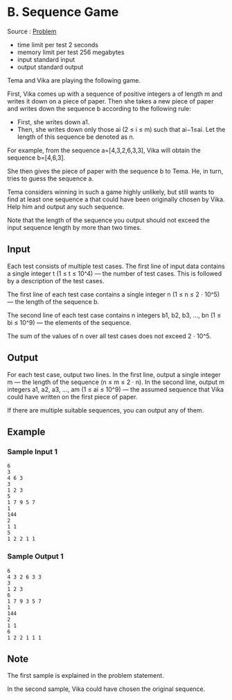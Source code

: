 # B. Sequence Game

Source : [Problem](https://codeforces.com/problemset/problem/1862/B)

- time limit per test 2 seconds
- memory limit per test 256 megabytes
- input standard input
- output standard output

Tema and Vika are playing the following game.

First, Vika comes up with a sequence of positive integers a of length m
and writes it down on a piece of paper. Then she takes a new piece of paper and writes down the sequence b
according to the following rule:

- First, she writes down a1.
- Then, she writes down only those ai (2 ≤ i ≤ m) such that ai−1≤ai. Let the length of this sequence be denoted as n.

For example, from the sequence a=[4,3,2,6,3,3], Vika will obtain the sequence b=[4,6,3].

She then gives the piece of paper with the sequence b to Tema. He, in turn, tries to guess the sequence a.

Tema considers winning in such a game highly unlikely, but still wants to find at least one sequence a
that could have been originally chosen by Vika. Help him and output any such sequence.

Note that the length of the sequence you output should not exceed the input sequence length by more than two times.

## Input

Each test consists of multiple test cases. The first line of input data contains a single integer t (1 ≤ t ≤ 10^4) — the number of test cases. This is followed by a description of the test cases.

The first line of each test case contains a single integer n (1 ≤ n ≤ 2 ⋅ 10^5) — the length of the sequence b.

The second line of each test case contains n integers b1, b2, b3, …, bn (1 ≤ bi ≤ 10^9) — the elements of the sequence.

The sum of the values of n
over all test cases does not exceed 2 ⋅ 10^5.

## Output

For each test case, output two lines. In the first line, output a single integer m — the length of the sequence (n ≤ m ≤ 2 ⋅ n). In the second line, output m integers a1, a2, a3, …, am (1 ≤ ai ≤ 10^9) — the assumed sequence that Vika could have written on the first piece of paper.

If there are multiple suitable sequences, you can output any of them.

## Example

### Sample Input 1

    6
    3
    4 6 3
    3
    1 2 3
    5
    1 7 9 5 7
    1
    144
    2
    1 1
    5
    1 2 2 1 1

### Sample Output 1

    6
    4 3 2 6 3 3
    3
    1 2 3
    6
    1 7 9 3 5 7
    1
    144
    2
    1 1
    6
    1 2 2 1 1 1

## Note

The first sample is explained in the problem statement.

In the second sample, Vika could have chosen the original sequence.
